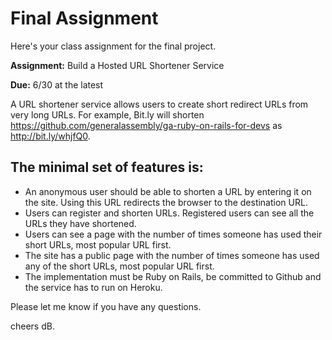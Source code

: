 Final Assignment
================

Here's your class assignment for the final project.

**Assignment:** Build a Hosted URL Shortener Service

**Due:** 6/30 at the latest

A URL shortener service allows users to create short redirect URLs from very long URLs. For example, Bit.ly will shorten https://github.com/generalassembly/ga-ruby-on-rails-for-devs as http://bit.ly/whjfQ0.

The minimal set of features is:
-------------------------------

- An anonymous user should be able to shorten a URL by entering it on the site. Using this URL redirects the browser to the destination URL.
- Users can register and shorten URLs. Registered users can see all the URLs they have shortened.
- Users can see a page with the number of times someone has used their short URLs, most popular URL first.
- The site has a public page with the number of times someone has used any of the short URLs, most popular URL first.
- The implementation must be Ruby on Rails, be committed to Github and the service has to run on Heroku. 


Please let me know if you have any questions.

cheers
dB.